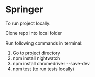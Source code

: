 # Springer
To run project locally:

Clone repo into local folder

Run following commands in terminal:
1. Go to project directory
2. npm install nightwatch
3. npm install chromedriver --save-dev
4. npm test (to run tests locally)
